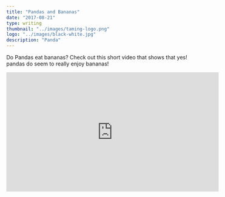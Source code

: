 ```yaml
---
title: "Pandas and Bananas"
date: "2017-08-21"
type: writing
thumbnail: "../images/taming-logo.png"
logo: "../images/black-white.jpg"
description: "Panda"
---
```


Do Pandas eat bananas? Check out this short video that shows that yes! pandas do seem to really enjoy bananas!

<iframe width="560" height="315" src="https://www.youtube.com/embed/4SZl1r2O_bY" frameborder="0" allowfullscreen></iframe>